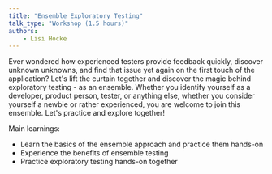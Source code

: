 ```yaml
---
title: "Ensemble Exploratory Testing"
talk_type: "Workshop (1.5 hours)"
authors:
    - Lisi Hocke
---
```

Ever wondered how experienced testers provide feedback quickly, discover unknown unknowns, and find that issue yet again on the first touch of the application? Let's lift the curtain together and discover the magic behind exploratory testing - as an ensemble. Whether you identify yourself as a developer, product person, tester, or anything else, whether you consider yourself a newbie or rather experienced, you are welcome to join this ensemble. Let's practice and explore together!

Main learnings:
- Learn the basics of the ensemble approach and practice them hands-on
- Experience the benefits of ensemble testing
- Practice exploratory testing hands-on together
